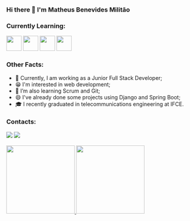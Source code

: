 ### Hi there 👋 I'm Matheus Benevides Militão

### Currently Learning:
<img src="https://cdn.jsdelivr.net/gh/devicons/devicon/icons/react/react-original.svg" width="40" height="40"/> <img src="https://cdn.jsdelivr.net/gh/devicons/devicon/icons/javascript/javascript-original.svg" width="40" height="40"/> <img src="https://cdn.jsdelivr.net/gh/devicons/devicon/icons/html5/html5-original.svg" width="40" height="40"/> <img src="https://cdn.jsdelivr.net/gh/devicons/devicon/icons/css3/css3-original.svg" width="40" height="40"/>

### Other Facts:
<ul>
  <li>👯 Currently, I am working as a Junior Full Stack Developer;
  <li>😁 I'm interested in web development;
  <li>🌱 I’m also learning Scrum and Git;
  <li>😄 I've already done some projects using Django and Spring Boot;
  <li>🎓 I recently graduated in telecommunications engineering at IFCE.
</ul>

### Contacts:
<div>
  <a href = "mailto:mbenemilitao@gmail.com"><img src="https://img.shields.io/badge/Gmail-D14836?style=for-the-badge&logo=gmail&logoColor=white" target="_blank"></a>
  <a href="https://www.linkedin.com/in/matheusbenevidesmilitao/" target="_blank"><img src="https://img.shields.io/badge/-LinkedIn-%230077B5?style=for-the-badge&logo=linkedin&logoColor=white" target="_blank"></a>
</div>

<br>

<div>
  <a href="https://github.com/Bennev" target="_blank">
  <img height="180em" src="https://github-readme-stats.vercel.app/api/top-langs/?username=Bennev&layout=compact&langs_count=7&theme=codeSTACKr"/>
  <img height="180em" src="https://github-readme-stats.vercel.app/api?username=Bennev&show_icons=true&theme=codeSTACKr&include_all_commits=true&count_private=true"/> 
</div>
